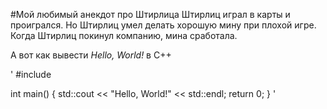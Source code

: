 #Мой любимый анекдот про Штирлица
Штирлиц играл в карты и проигрался. Но Штирлиц умел делать хорошую мину при плохой игре. Когда Штирлиц покинул компанию, мина сработала.

А вот как вывести _*Hello, World!*_ в C++

'
#include <iostream>

int main()
{
  std::cout << "Hello, World!" << std::endl;
  return 0;
}
'
